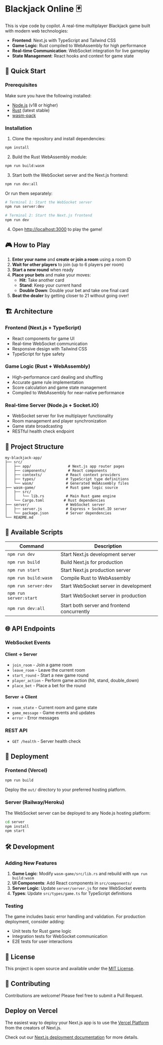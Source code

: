 # Blackjack Online 🃏

This is vipe code by copilot. A real-time multiplayer Blackjack game built with modern web technologies:

- **Frontend**: Next.js with TypeScript and Tailwind CSS
- **Game Logic**: Rust compiled to WebAssembly for high performance
- **Real-time Communication**: WebSocket integration for live gameplay
- **State Management**: React hooks and context for game state

## 🚀 Quick Start

### Prerequisites

Make sure you have the following installed:

- [Node.js](https://nodejs.org/) (v18 or higher)
- [Rust](https://rustup.rs/) (latest stable)
- [wasm-pack](https://rustwasm.github.io/wasm-pack/installer/)

### Installation

1. Clone the repository and install dependencies:

```bash
npm install
```

2. Build the Rust WebAssembly module:

```bash
npm run build:wasm
```

3. Start both the WebSocket server and the Next.js frontend:

```bash
npm run dev:all
```

Or run them separately:

```bash
# Terminal 1: Start the WebSocket server
npm run server:dev

# Terminal 2: Start the Next.js frontend
npm run dev
```

4. Open [http://localhost:3000](http://localhost:3000) to play the game!

## 🎮 How to Play

1. **Enter your name** and **create or join a room** using a room ID
2. **Wait for other players** to join (up to 6 players per room)
3. **Start a new round** when ready
4. **Place your bets** and make your moves:
   - **Hit**: Take another card
   - **Stand**: Keep your current hand
   - **Double Down**: Double your bet and take one final card
5. **Beat the dealer** by getting closer to 21 without going over!

## 🏗️ Architecture

### Frontend (Next.js + TypeScript)

- React components for game UI
- Real-time WebSocket communication
- Responsive design with Tailwind CSS
- TypeScript for type safety

### Game Logic (Rust + WebAssembly)

- High-performance card dealing and shuffling
- Accurate game rule implementation
- Score calculation and game state management
- Compiled to WebAssembly for near-native performance

### Real-time Server (Node.js + Socket.IO)

- WebSocket server for live multiplayer functionality
- Room management and player synchronization
- Game state broadcasting
- RESTful health check endpoint

## 📁 Project Structure

```
my-blackjack-app/
├── src/
│   ├── app/                 # Next.js app router pages
│   ├── components/          # React components
│   ├── contexts/           # React context providers
│   ├── types/              # TypeScript type definitions
│   └── wasm/               # Generated WebAssembly files
├── wasm-game/              # Rust game logic source
│   ├── src/
│   │   └── lib.rs          # Main Rust game engine
│   └── Cargo.toml         # Rust dependencies
├── server/                 # WebSocket server
│   ├── server.js           # Express + Socket.IO server
│   └── package.json        # Server dependencies
└── README.md
```

## 🔧 Available Scripts

| Command                | Description                                 |
| ---------------------- | ------------------------------------------- |
| `npm run dev`          | Start Next.js development server            |
| `npm run build`        | Build Next.js for production                |
| `npm run start`        | Start Next.js production server             |
| `npm run build:wasm`   | Compile Rust to WebAssembly                 |
| `npm run server:dev`   | Start WebSocket server in development       |
| `npm run server:start` | Start WebSocket server in production        |
| `npm run dev:all`      | Start both server and frontend concurrently |

## 🌐 API Endpoints

### WebSocket Events

#### Client → Server

- `join_room` - Join a game room
- `leave_room` - Leave the current room
- `start_round` - Start a new game round
- `player_action` - Perform game action (hit, stand, double_down)
- `place_bet` - Place a bet for the round

#### Server → Client

- `room_state` - Current room and game state
- `game_message` - Game events and updates
- `error` - Error messages

### REST API

- `GET /health` - Server health check

## 🚀 Deployment

### Frontend (Vercel)

```bash
npm run build
```

Deploy the `out/` directory to your preferred hosting platform.

### Server (Railway/Heroku)

The WebSocket server can be deployed to any Node.js hosting platform:

```bash
cd server
npm install
npm start
```

## 🛠️ Development

### Adding New Features

1. **Game Logic**: Modify `wasm-game/src/lib.rs` and rebuild with `npm run build:wasm`
2. **UI Components**: Add React components in `src/components/`
3. **Server Logic**: Update `server/server.js` for new WebSocket events
4. **Types**: Update `src/types/game.ts` for TypeScript definitions

### Testing

The game includes basic error handling and validation. For production deployment, consider adding:

- Unit tests for Rust game logic
- Integration tests for WebSocket communication
- E2E tests for user interactions

## 📝 License

This project is open source and available under the [MIT License](LICENSE).

## 🤝 Contributing

Contributions are welcome! Please feel free to submit a Pull Request.

## Deploy on Vercel

The easiest way to deploy your Next.js app is to use the [Vercel Platform](https://vercel.com/new?utm_medium=default-template&filter=next.js&utm_source=create-next-app&utm_campaign=create-next-app-readme) from the creators of Next.js.

Check out our [Next.js deployment documentation](https://nextjs.org/docs/app/building-your-application/deploying) for more details.
